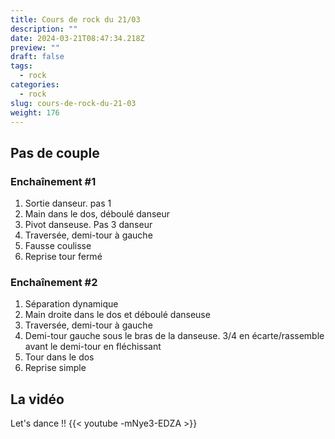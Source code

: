 ```yaml
---
title: Cours de rock du 21/03
description: ""
date: 2024-03-21T08:47:34.218Z
preview: ""
draft: false
tags:
  - rock
categories:
  - rock
slug: cours-de-rock-du-21-03
weight: 176
---
```


## Pas de couple

### Enchaînement #1

1. Sortie danseur. pas 1
2. Main dans le dos, déboulé danseur
3. Pivot danseuse. Pas 3 danseur
4. Traversée, demi-tour à gauche
5. Fausse coulisse
6. Reprise tour fermé

### Enchaînement #2

1. Séparation dynamique
2. Main droite dans le dos et déboulé danseuse
3. Traversée, demi-tour à gauche
4. Demi-tour gauche sous le bras de la danseuse. 3/4 en écarte/rassemble avant le demi-tour en fléchissant
5. Tour dans le dos
6. Reprise simple

## La vidéo

Let's dance !!
{{< youtube -mNye3-EDZA >}}

